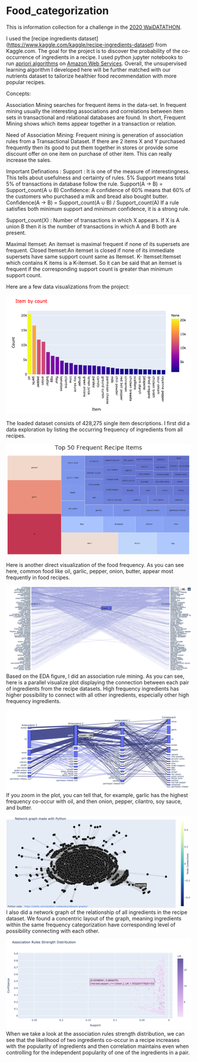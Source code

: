 # Food_categorization
This is information collection for a challenge in the [2020 WaiDATATHON](https://www.womeninai.co/waidatathon).

I used the [recipe ingredients dataset] (https://www.kaggle.com/kaggle/recipe-ingredients-dataset) from Kaggle.com. The goal for the project is to discover the probability of the co-occurrence of ingredients in a recipe. I used python jupyter notebooks to run [apriori algorithms](https://medium.com/@kaumadiechamalka100/apriori-algorithm-f7fb30793274) on [Amazon Web Services](https://aws.amazon.com/free/?all-free-tier.sort-by=item.additionalFields.SortRank&all-free-tier.sort-order=asc). Overall, the unsupervised learning algorithm I developed here will be further matched with our nutrients dataset to tailorize healthier food recommendation with more popular recipes.

Concepts:

Association Mining searches for frequent items in the data-set. In frequent mining usually the interesting associations and correlations between item sets in transactional and relational databases are found. In short, Frequent Mining shows which items appear together in a transaction or relation.

Need of Association Mining:
Frequent mining is generation of association rules from a Transactional Dataset. If there are 2 items X and Y purchased frequently then its good to put them together in stores or provide some discount offer on one item on purchase of other item. This can really increase the sales. 

Important Definations :
Support : It is one of the measure of interestingness. This tells about usefulness and certainty of rules. 5% Support means total 5% of transactions in database follow the rule.
Support(A -> B) = Support_count(A ∪ B)
Confidence: A confidence of 60% means that 60% of the customers who purchased a milk and bread also bought butter.
Confidence(A -> B) = Support_count(A ∪ B) / Support_count(A)
If a rule satisfies both minimum support and minimum confidence, it is a strong rule.

Support_count(X) : Number of transactions in which X appears. If X is A union B then it is the number of transactions in which A and B both are present.

Maximal Itemset: An itemset is maximal frequent if none of its supersets are frequent.
Closed Itemset:An itemset is closed if none of its immediate supersets have same support count same as Itemset.
K- Itemset:Itemset which contains K items is a K-itemset. So it can be said that an itemset is frequent if the corresponding support count is greater than minimum support count.

Here are a few data visualizations from the project:

![EDA](https://raw.githubusercontent.com/LilianYou/Food_Categorization/images/fig1.png)

The loaded dataset consists of 428,275 single item descriptions. I first did a data exploration by listing the occurring frequency of ingredients from all recipes. 

![EDA2](https://raw.githubusercontent.com/LilianYou/Food_Categorization/images/fig2.png)

Here is another direct visualization of the food frequency. As you can see here, common food like oil, garlic, pepper, onion, butter, appear most frequently in food recipes.

![parallel visualize plot](https://raw.githubusercontent.com/LilianYou/Food_Categorization/images/fig3.png)
Based on the EDA figure, I did an association rule mining. As you can see, here is a parallel visualize plot displaying the connection between each pair of ingredients from the recipe datasets. High frequency ingredients has higher possibility to connect with all other ingredients, especially other high frequency ingredients.

![parallel visualize plot](https://raw.githubusercontent.com/LilianYou/Food_Categorization/images/fig4.png)
If you zoom in the plot, you can tell that, for example, garlic has the highest frequency co-occur with oil, and then onion, pepper, cilantro, soy sauce, and butter.

![parallel visualize plot](https://raw.githubusercontent.com/LilianYou/Food_Categorization/images/fig5.png)
I also did a network graph of the relationship of all ingredients in the recipe dataset. We found a concentric layout of the graph, meaning ingredients within the same frequency categorization have corresponding level of possibility connecting with each other.

![parallel visualize plot](https://raw.githubusercontent.com/LilianYou/Food_Categorization/images/fig6.png)
When we take a look at the association rules strength distribution, we can see that the likelihood of two ingredients co-occur in a recipe increases with the popularity of ingredients and then correlation maintains even when controlling for the independent popularity of one of the ingredients in a pair.

